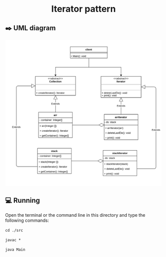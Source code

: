 <div align="center">
  <br>
  <h1>Iterator pattern</h1>
</div>




## :black_nib: UML diagram 

![](example%20diagram.png)

## 💻 Running

Open the terminal or the command line in this directory and type the following commands:

`cd ./src`

`javac *`

`java Main`
